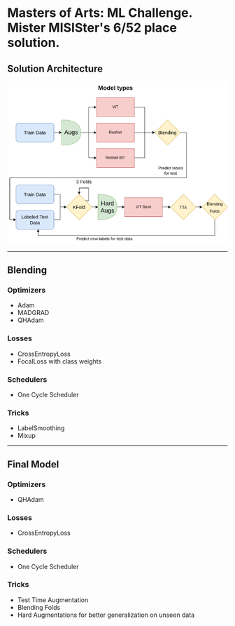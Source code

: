 # Masters of Arts: ML Challenge. Mister MISISter's 6/52 place solution.

## Solution Architecture
![image info](dio.png)

---
## Blending
### Optimizers
 - Adam
 - MADGRAD
 - QHAdam
### Losses
 - CrossEntropyLoss
 - FocalLoss with class weights
### Schedulers
 - One Cycle Scheduler 
### Tricks
 - LabelSmoothing
 - Mixup
---
## Final Model
### Optimizers
 - QHAdam
### Losses
 - CrossEntropyLoss
### Schedulers
 - One Cycle Scheduler 
### Tricks
 - Test Time Augmentation
 - Blending Folds
 - Hard Augmentations for better generalization on unseen data
